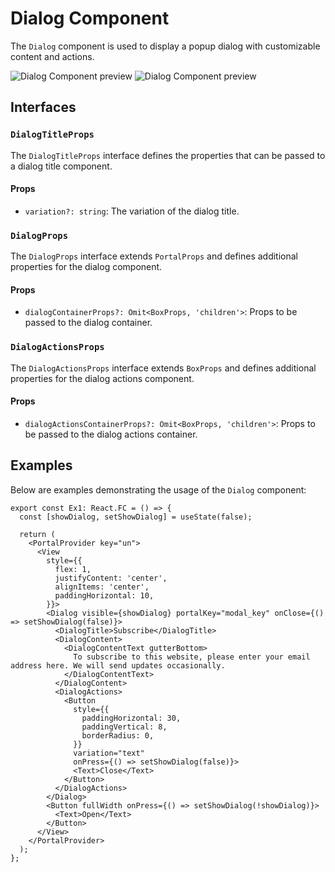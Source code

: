 # Dialog Component

The `Dialog` component is used to display a popup dialog with customizable content and actions.

![Dialog Component preview](https://lh3.googleusercontent.com/d/17L22Dy-Sgf5aBTHAiJfJKx1EnE-pH_88=s900?authuser=1)
![Dialog Component preview](https://lh3.googleusercontent.com/d/10kxW38g1WQPPzBhT7wAaLVM7nAfhNoc7=s900?authuser=1)

## Interfaces

### `DialogTitleProps`

The `DialogTitleProps` interface defines the properties that can be passed to a dialog title component.

#### Props

- `variation?: string`: The variation of the dialog title.

### `DialogProps`

The `DialogProps` interface extends `PortalProps` and defines additional properties for the dialog component.

#### Props

- `dialogContainerProps?: Omit<BoxProps, 'children'>`: Props to be passed to the dialog container.

### `DialogActionsProps`

The `DialogActionsProps` interface extends `BoxProps` and defines additional properties for the dialog actions component.

#### Props

- `dialogActionsContainerProps?: Omit<BoxProps, 'children'>`: Props to be passed to the dialog actions container.

## Examples

Below are examples demonstrating the usage of the `Dialog` component:

```tsx
export const Ex1: React.FC = () => {
  const [showDialog, setShowDialog] = useState(false);

  return (
    <PortalProvider key="un">
      <View
        style={{
          flex: 1,
          justifyContent: 'center',
          alignItems: 'center',
          paddingHorizontal: 10,
        }}>
        <Dialog visible={showDialog} portalKey="modal_key" onClose={() => setShowDialog(false)}>
          <DialogTitle>Subscribe</DialogTitle>
          <DialogContent>
            <DialogContentText gutterBottom>
              To subscribe to this website, please enter your email address here. We will send updates occasionally.
            </DialogContentText>
          </DialogContent>
          <DialogActions>
            <Button
              style={{
                paddingHorizontal: 30,
                paddingVertical: 8,
                borderRadius: 0,
              }}
              variation="text"
              onPress={() => setShowDialog(false)}>
              <Text>Close</Text>
            </Button>
          </DialogActions>
        </Dialog>
        <Button fullWidth onPress={() => setShowDialog(!showDialog)}>
          <Text>Open</Text>
        </Button>
      </View>
    </PortalProvider>
  );
};
```
